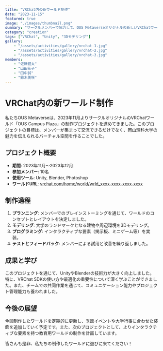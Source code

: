 ```yaml
---
title: "VRChat内の新ワールド制作"
date: "2023-11-15"
featured: true
image: "./images/thumbnail.png"
summary: "サークルメンバーで協力して、OUS Metaverseオリジナルの新しいVRChatワールドを制作しました。"
category: "creation"
tags: ["VRChat", "Unity", "3Dモデリング"]
gallery:
    - "/assets/activities/gallery/vrchat-1.jpg"
    - "/assets/activities/gallery/vrchat-2.jpg"
    - "/assets/activities/gallery/vrchat-3.jpg"
members:
    - "佐藤健太"
    - "山田花子"
    - "田中誠"
    - "鈴木美咲"
---
```


# VRChat内の新ワールド制作

私たちOUS Metaverseは、2023年11月よりサークルオリジナルのVRChatワールド「OUS Campus Plaza」の制作プロジェクトを進めてきました。このプロジェクトの目標は、メンバーが集まって交流できるだけでなく、岡山理科大学の魅力を伝えられるバーチャル空間を作ることでした。

## プロジェクト概要

- **期間**: 2023年11月～2023年12月
- **参加メンバー**: 10名
- **使用ツール**: Unity, Blender, Photoshop
- **ワールドURL**: [vrchat.com/home/world/wrld_xxxx-xxxx-xxxx-xxxx](https://vrchat.com/home/world/wrld_xxxx-xxxx-xxxx-xxxx)

## 制作過程

1. **プランニング**: メンバーでのブレインストーミングを通じて、ワールドのコンセプトとレイアウトを決定しました。
2. **モデリング**: 大学のランドマークとなる建物や周辺環境を3Dモデリング。
3. **プログラミング**: インタラクティブな要素（掲示板、ミニゲーム等）を実装。
4. **テストとフィードバック**: メンバーによる試用と改善を繰り返しました。

## 成果と学び

このプロジェクトを通じて、UnityやBlenderの技術力が大きく向上しました。特に、VRChat SDKの使い方や最適化の重要性について深く学ぶことができました。また、チームでの共同作業を通じて、コミュニケーション能力やプロジェクト管理能力も養われました。

## 今後の展望

今回制作したワールドを定期的に更新し、季節イベントや大学行事に合わせた装飾を追加していく予定です。また、次のプロジェクトとして、よりインタラクティブな要素を持つ教育用ワールドの制作を計画しています。

皆さんも是非、私たちの制作したワールドに遊びに来てください！
